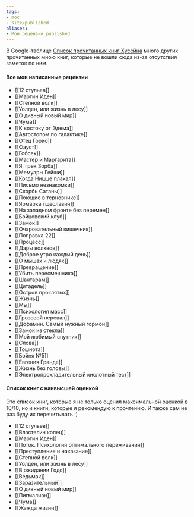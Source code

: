 ```yaml
---
tags:
- moc
- site/published
aliases:
- Мои рецензии_published
---
```


В Google-таблице [Список прочитанных книг Хусейна](https://docs.google.com/spreadsheets/d/1cSomnSCI2GtugWuNSDcZ4DHCwd2zoOuCyFE3K4GZqjc/edit?gid=1776771549#gid=1776771549) много других прочитанных мною книг, которые не вошли сюда из-за отсутствия заметок по ним. 
#### Все мои написанные рецензии

- [[12 стульев]]
- [[Мартин Иден]]
- [[Степной волк]]
- [[Уолден, или жизнь в лесу]]
- [[О дивный новый мир]]
- [[Чума]]
- [[К востоку от Эдема]]
- [[Автостопом по галактике]]
- [[Отец Горио]]
- [[Фауст]]
- [[Гобсек]]
- [[Мастер и Маргарита]]
- [[Я, грек Зорба]]
- [[Мемуары Гейши]]
- [[Когда Ницше плакал]]
- [[Письмо незнакомки]]
- [[Скорбь Сатаны]]
- [[Поющие в терновнике]]
- [[Ярмарка тщеславия]]
- [[На западном фронте без перемен]]
- [[Бойцовский клуб]]
- [[Замок]]
- [[Очаровательный кишечник]]
- [[Поправка 22]]
- [[Процесс]]
- [[Дары волхвов]]
- [[Доброе утро каждый день]]
- [[О мышах и людях]]
- [[Превращение]]
- [[Убить пересмешника]]
- [[Шантарам]]
- [[Цитадель]]
- [[Остров проклятых]]
- [[Жизнь]]
- [[Мы]]
- [[Психология масс]]
- [[Грозовой перевал]]
- [[Дофамин. Самый нужный гормон]]
- [[Замок из стекла]]
- [[Мой любимый спутник]]
- [[Слова]]
- [[Тошнота]]
- [[Бойня №5]]
- [[Евгения Гранде]]
- [[Жизнь без головы]]
- [[Электропрохладительный кислотный тест]]

#### Список книг с наивысшей оценкой
Это список книг, которые я не только оценил максимальной оценкой в 10/10, но и книги, которые я рекомендую к прочтению. И также сам не раз буду их перечитывать :) 
- [[12 стульев]]
- [[Властелин колец]]
- [[Мартин Иден]]
- [[Поток. Психология оптимального переживания]]
- [[Преступление и наказание]]
- [[Степной волк]]
- [[Уолден, или жизнь в лесу]]
- [[В ожидании Годо]]
- [[Ведьмак]]
- [[Заразительный]]
- [[О дивный новый мир]]
- [[Пигмалион]]
- [[Чума]]
- [[Жажда жизни]]

